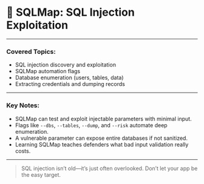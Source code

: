 # 🧬 SQLMap: SQL Injection Exploitation

---

### Covered Topics:

- SQL injection discovery and exploitation
- SQLMap automation flags
- Database enumeration (users, tables, data)
- Extracting credentials and dumping records

---

### Key Notes:

- SQLMap can test and exploit injectable parameters with minimal input.
- Flags like `--dbs`, `--tables`, `--dump`, and `--risk` automate deep enumeration.
- A vulnerable parameter can expose entire databases if not sanitized.
- Learning SQLMap teaches defenders what bad input validation really costs.

---

> SQL injection isn’t old—it’s just often overlooked. Don’t let your app be the easy target.
